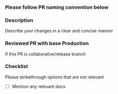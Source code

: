 ### Please follow PR naming convention below

### Description
Describe your changes in a clear and concise manner

### Reviewed PR with base Production
If this PR is collaborative/release branch

### Checklist
Please strikethrough options that are not relevant

- [ ] Mention any relevant docs
